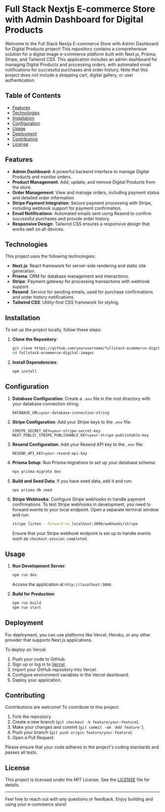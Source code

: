 # Full Stack Nextjs E-commerce Store with Admin Dashboard for Digital Products

Welcome to the Full Stack Nextjs E-commerce Store with Admin Dashboard for Digital Products project! This repository contains a comprehensive solution for a digital image e-commerce platform built with Next.js, Prisma, Stripe, and Tailwind CSS. This application includes an admin dashboard for managing Digital Products and processing orders, with automated email notifications for successful purchases and order history. Note that this project does not include a shopping cart, digital gallery, or user authentication.

## Table of Contents

- [Features](#features)
- [Technologies](#technologies)
- [Installation](#installation)
- [Configuration](#configuration)
- [Usage](#usage)
- [Deployment](#deployment)
- [Contributing](#contributing)
- [License](#license)

## Features

- **Admin Dashboard**: A powerful backend interface to manage Digital Products and monitor orders.
- **Product Management**: Add, update, and remove Digital Products from the store.
- **Order Management**: View and manage orders, including payment status and detailed order information.
- **Stripe Payment Integration**: Secure payment processing with Stripe, including webhook support for payment confirmation.
- **Email Notifications**: Automated emails sent using Resend to confirm successful purchases and provide order history.
- **Responsive Design**: Tailwind CSS ensures a responsive design that works well on all devices.

## Technologies

This project uses the following technologies:

- **Next.js**: React framework for server-side rendering and static site generation.
- **Prisma**: ORM for database management and interactions.
- **Stripe**: Payment gateway for processing transactions with webhook support.
- **Resend**: Service for sending emails, used for purchase confirmations and order history notifications.
- **Tailwind CSS**: Utility-first CSS framework for styling.

## Installation

To set up the project locally, follow these steps:

1. **Clone the Repository**:

   ```bash
   git clone https://github.com/yourusername/fullstack-ecommerce-digital-images.git
   cd fullstack-ecommerce-digital-images
   ```

2. **Install Dependencies**:

   ```bash
   npm install
   ```

## Configuration

1. **Database Configuration**: Create a `.env` file in the root directory with your database connection string:

   ```plaintext
   DATABASE_URL=your-database-connection-string
   ```

2. **Stripe Configuration**: Add your Stripe keys to the `.env` file:

   ```plaintext
   STRIPE_SECRET_KEY=your-stripe-secret-key
   NEXT_PUBLIC_STRIPE_PUBLISHABLE_KEY=your-stripe-publishable-key
   ```

3. **Resend Configuration**: Add your Resend API key to the `.env` file:

   ```plaintext
   RESEND_API_KEY=your-resend-api-key
   ```

4. **Prisma Setup**: Run Prisma migrations to set up your database schema:

   ```bash
   npx prisma migrate dev
   ```

5. **Build and Seed Data**: If you have seed data, add it and run:

   ```bash
   npx prisma db seed
   ```

6. **Stripe Webhooks**: Configure Stripe webhooks to handle payment confirmations. To test Stripe webhooks in development, you need to forward events to your local endpoint. Open a separate terminal window and run:

   ```bash
   stripe listen --forward-to localhost:3000/webhooks/stripe
   ```

   Ensure that your Stripe webhook endpoint is set up to handle events such as `checkout.session.completed`.

## Usage

1. **Run Development Server**:

   ```bash
   npm run dev
   ```

   Access the application at `http://localhost:3000`.

2. **Build for Production**:

   ```bash
   npm run build
   npm run start
   ```

## Deployment

For deployment, you can use platforms like Vercel, Heroku, or any other provider that supports Next.js applications.

To deploy on Vercel:

1. Push your code to GitHub.
2. Sign up or log in to [Vercel](https://vercel.com/).
3. Import your GitHub repository into Vercel.
4. Configure environment variables in the Vercel dashboard.
5. Deploy your application.

## Contributing

Contributions are welcome! To contribute to this project:

1. Fork the repository.
2. Create a new branch (`git checkout -b feature/your-feature`).
3. Make your changes and commit (`git commit -am 'Add feature'`).
4. Push your branch (`git push origin feature/your-feature`).
5. Open a Pull Request.

Please ensure that your code adheres to the project's coding standards and passes all tests.

## License

This project is licensed under the MIT License. See the [LICENSE](LICENSE) file for details.

---

Feel free to reach out with any questions or feedback. Enjoy building and using your e-commerce store!
